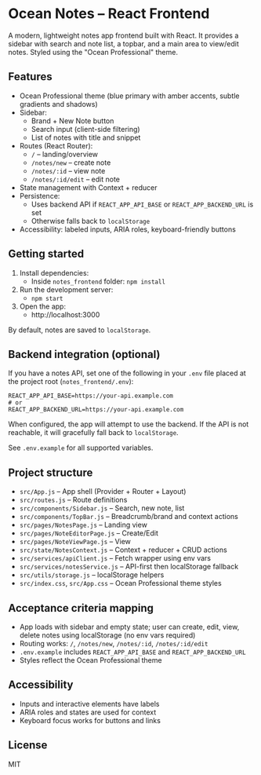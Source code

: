 # Ocean Notes – React Frontend

A modern, lightweight notes app frontend built with React. It provides a sidebar with search and note list, a topbar, and a main area to view/edit notes. Styled using the "Ocean Professional" theme.

## Features

- Ocean Professional theme (blue primary with amber accents, subtle gradients and shadows)
- Sidebar:
  - Brand + New Note button
  - Search input (client-side filtering)
  - List of notes with title and snippet
- Routes (React Router):
  - `/` – landing/overview
  - `/notes/new` – create note
  - `/notes/:id` – view note
  - `/notes/:id/edit` – edit note
- State management with Context + reducer
- Persistence:
  - Uses backend API if `REACT_APP_API_BASE` or `REACT_APP_BACKEND_URL` is set
  - Otherwise falls back to `localStorage`
- Accessibility: labeled inputs, ARIA roles, keyboard-friendly buttons

## Getting started

1. Install dependencies:
   - Inside `notes_frontend` folder: `npm install`
2. Run the development server:
   - `npm start`
3. Open the app:
   - http://localhost:3000

By default, notes are saved to `localStorage`.

## Backend integration (optional)

If you have a notes API, set one of the following in your `.env` file placed at the project root (`notes_frontend/.env`):

```
REACT_APP_API_BASE=https://your-api.example.com
# or
REACT_APP_BACKEND_URL=https://your-api.example.com
```

When configured, the app will attempt to use the backend. If the API is not reachable, it will gracefully fall back to `localStorage`.

See `.env.example` for all supported variables.

## Project structure

- `src/App.js` – App shell (Provider + Router + Layout)
- `src/routes.js` – Route definitions
- `src/components/Sidebar.js` – Search, new note, list
- `src/components/TopBar.js` – Breadcrumb/brand and context actions
- `src/pages/NotesPage.js` – Landing view
- `src/pages/NoteEditorPage.js` – Create/Edit
- `src/pages/NoteViewPage.js` – View
- `src/state/NotesContext.js` – Context + reducer + CRUD actions
- `src/services/apiClient.js` – Fetch wrapper using env vars
- `src/services/notesService.js` – API-first then localStorage fallback
- `src/utils/storage.js` – localStorage helpers
- `src/index.css`, `src/App.css` – Ocean Professional theme styles

## Acceptance criteria mapping

- App loads with sidebar and empty state; user can create, edit, view, delete notes using localStorage (no env vars required)
- Routing works: `/`, `/notes/new`, `/notes/:id`, `/notes/:id/edit`
- `.env.example` includes `REACT_APP_API_BASE` and `REACT_APP_BACKEND_URL`
- Styles reflect the Ocean Professional theme

## Accessibility

- Inputs and interactive elements have labels
- ARIA roles and states are used for context
- Keyboard focus works for buttons and links

## License

MIT
